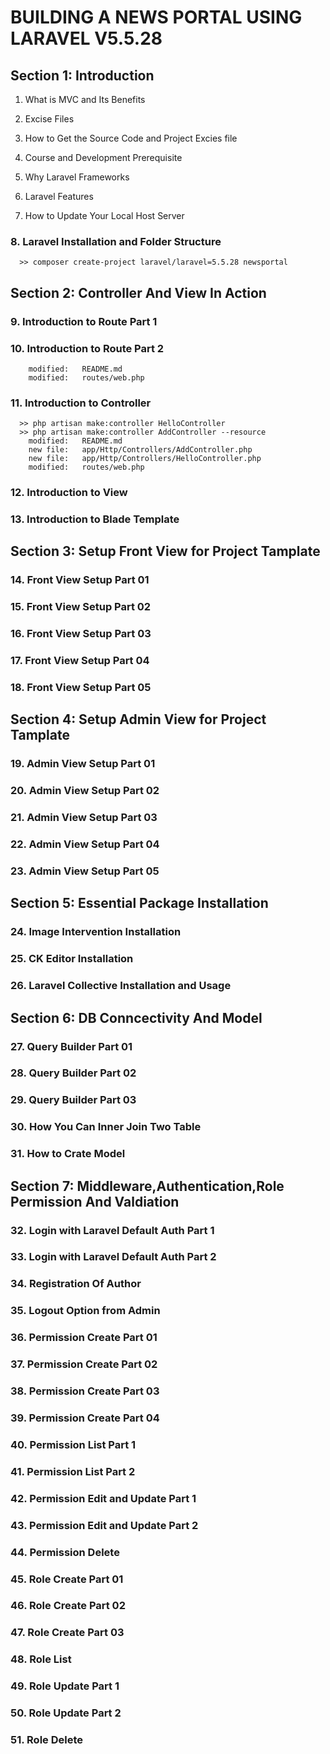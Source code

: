 # BUILDING A NEWS PORTAL USING LARAVEL V5.5.28

## Section 1: Introduction

1. What is MVC and Its Benefits

2. Excise Files

3. How to Get the Source Code and Project Excies file

4. Course and Development Prerequisite

5. Why Laravel Frameworks

6. Laravel Features

7. How to Update Your Local Host Server

### 8. Laravel Installation and Folder Structure

      >> composer create-project laravel/laravel=5.5.28 newsportal

## Section 2: Controller And View In Action

### 9. Introduction to Route Part 1

### 10. Introduction to Route Part 2

        modified:   README.md
        modified:   routes/web.php

### 11. Introduction to Controller

      >> php artisan make:controller HelloController
      >> php artisan make:controller AddController --resource
        modified:   README.md
        new file:   app/Http/Controllers/AddController.php
        new file:   app/Http/Controllers/HelloController.php
        modified:   routes/web.php

### 12. Introduction to View

### 13. Introduction to Blade Template

## Section 3: Setup Front View for Project Tamplate

### 14. Front View Setup Part 01

### 15. Front View Setup Part 02

### 16. Front View Setup Part 03

### 17. Front View Setup Part 04

### 18. Front View Setup Part 05

## Section 4: Setup Admin View for Project Tamplate

### 19. Admin View Setup Part 01

### 20. Admin View Setup Part 02

### 21. Admin View Setup Part 03

### 22. Admin View Setup Part 04

### 23. Admin View Setup Part 05

## Section 5: Essential Package Installation

### 24. Image Intervention Installation

### 25. CK Editor Installation

### 26. Laravel Collective Installation and Usage

## Section 6: DB Conncectivity And Model

### 27. Query Builder Part 01

### 28. Query Builder Part 02

### 29. Query Builder Part 03

### 30. How You Can Inner Join Two Table

### 31. How to Crate Model

## Section 7: Middleware,Authentication,Role Permission And Valdiation

### 32. Login with Laravel Default Auth Part 1

### 33. Login with Laravel Default Auth Part 2

### 34. Registration Of Author

### 35. Logout Option from Admin

### 36. Permission Create Part 01

### 37. Permission Create Part 02

### 38. Permission Create Part 03

### 39. Permission Create Part 04

### 40. Permission List Part 1

### 41. Permission List Part 2

### 42. Permission Edit and Update Part 1

### 43. Permission Edit and Update Part 2

### 44. Permission Delete

### 45. Role Create Part 01

### 46. Role Create Part 02

### 47. Role Create Part 03

### 48. Role List

### 49. Role Update Part 1

### 50. Role Update Part 2

### 51. Role Delete

